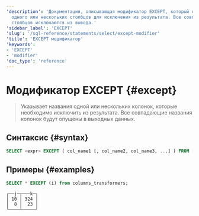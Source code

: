 ```yaml
---
'description': 'Документация, описывающая модификатор EXCEPT, который определяет названия
  одного или нескольких столбцов для исключения из результата. Все совпадающие названия
  столбцов исключаются из вывода.'
'sidebar_label': 'EXCEPT'
'slug': '/sql-reference/statements/select/except-modifier'
'title': 'EXCEPT модификатор'
'keywords':
- 'EXCEPT'
- 'modifier'
'doc_type': 'reference'
---
```

# Модификатор EXCEPT {#except}

> Указывает названия одной или нескольких колонок, которые необходимо исключить из результата. Все совпадающие названия колонок будут опущены в выходных данных.

## Синтаксис {#syntax}

```sql
SELECT <expr> EXCEPT ( col_name1 [, col_name2, col_name3, ...] ) FROM [db.]table_name
```

## Примеры {#examples}

```sql title="Query"
SELECT * EXCEPT (i) from columns_transformers;
```

```response title="Response"
┌──j─┬───k─┐
│ 10 │ 324 │
│  8 │  23 │
└────┴─────┘
```